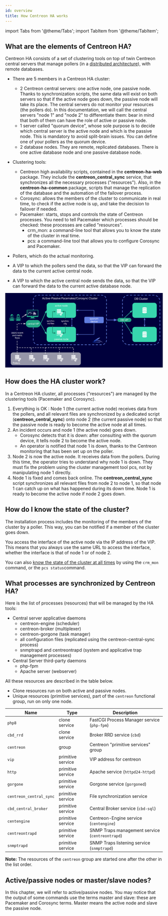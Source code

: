 ```yaml
---
id: overview
title: How Centreon HA works
---
```

import Tabs from '@theme/Tabs';
import TabItem from '@theme/TabItem';

## What are the elements of Centreon HA?

Centreon HA consists of a set of clustering tools on top of twin Centreon central servers that manage pollers (in a [distributed architecture](../../installation/architectures.md#distributed-architecture)), with remote databases.

* There are 5 members in a Centreon HA cluster:

   * 2 Centreon central servers: one active node, one passive node. Thanks to synchronization scripts, the same data will exist on both servers so that if the active node goes down, the passive node will take its place. The central servers do not monitor your resources (the pollers do). In this documentation, we will call the central servers "node 1" and "node 2" to differentiate them: bear in mind that both of them can have the role of active or passive node.
   * 1 server called "quorum device", whose sole purpose is to decide which central server is the active node and which is the passive node. This is mandatory to avoid split-brain issues. You can define one of your pollers as the quorum device.
   * 2 database nodes. They are remote, replicated databases. There is one active database node and one passive database node.

* Clustering tools:
   - Centreon high availability scripts, contained in the **centreon-ha-web** package. They include the **centreon_central_sync** service, that synchronizes all the necessary processes ("resources"). Also, in the **centreon-ha-common** package, scripts that manage the replication of the database and the automation of the failover process.
   - Corosync: allows the members of the cluster to communicate in real time, to check if the active node is up, and take the decision to failover if needed.
   - Pacemaker: starts, stops and controls the state of Centreon processes. You need to tell Pacemaker which processes should be checked: these processes are called "resources".
      - crm_mon: a command-line tool that allows you to know the state of the cluster in real time.
      - pcs: a command-line tool that allows you to configure Corosync and Pacemaker.

* Pollers, which do the actual monitoring.

* A VIP to which the pollers send the data, so that the VIP can forward the data to the current active central node.

* A VIP to which the active central node sends the data, so that the VIP can forward the data to the current active database node.

![image](../../assets/integrations/centreon-ha/centreon-ha.png)

## How does the HA cluster work?

In a Centreon HA cluster, all processes ("resources") are managed by the clustering tools (Pacemaker and Corosync).

1. Everything is OK : Node 1 (the current active node) receives data from the pollers, and all relevant files are synchronized by a dedicated script  (**centreon_central_sync**) onto node 2 (the current passive node) so that the passive node is ready to become the active node at all times.
2. An incident occurs and node 1 (the active node) goes down.
   - Corosync detects that it is down: after consulting with the quorum device, it tells node 2 to become the active node.
   - An operator is notified that node 1 is down, thanks to the Centreon monitoring that has been set up on the poller.
3. Node 2 is now the active node. It receives data from the pollers. During this time, the operator tries to understand why node 1 is down. They must fix the problem using the cluster management tool pcs, not by manipulating node 1 directly.
4. Node 1 is fixed and comes back online. The **centreon_central_sync** script synchronizes all relevant files from node 2 to node 1, so that node 1 can catch up on what has happened during its down time. Node 1 is ready to become the active node if node 2 goes down.

## How do I know the state of the cluster?

The installation process includes the monitoring of the members of the cluster by a poller. This way, you can be notified if a member of the cluster goes down.

You access the interface of the active node via the IP address of the VIP. This means that you always use the same URL to access the interface, whether the interface is that of node 1 or of node 2.

You can also [know the state of the cluster at all times](../../administration/centreon-ha/operating-guide.md#display-the-status-of-the-cluster) by using the `crm_mon` command, or the `pcs status`command.

## What processes are synchronized by Centreon HA?

Here is the list of processes (resources) that will be managed by the HA tools:

* Central server applicative daemons
  * centreon-engine (scheduler)
  * centreon-broker (multiplexer)
  * centreon-gorgone (task manager)
  * all configuration files (replicated using the centreon-central-sync process)
  * snmptrapd and centreontrapd (system and applicative trap management processes)
* Central Server third-party daemons
  * php-fpm
  * Apache server (webserver)

All these resources are described in the table below.

* Clone resources run on both active and passive nodes.
* Unique resources (primitive services), part of the `centreon` functional group, run on only one node.

| Name                    | Type                 | Description                                          |
| ----------------------- | -------------------- | ---------------------------------------------------- |
| `php8`                  | clone service        | FastCGI Process Manager service (`php-fpm`)          |
| `cbd_rrd`               | clone service        | Broker RRD service (`cbd`)                           |
| `centreon`              | group                | Centreon "primitive services" group                  |
| `vip`                   | primitive service    | VIP address for centreon                             |
| `http`                  | primitive service    | Apache service (`httpd24-httpd`)                     |
| `gorgone`               | primitive service    | Gorgone service (`gorgoned`)                         |
| `centreon_central_sync` | primitive service    | File synchronization service                         |
| `cbd_central_broker`    | primitive service    | Central Broker service (`cbd-sql`)                   |
| `centengine`            | primitive service    | Centreon-Engine service (`centengine`)               |
| `centreontrapd`         | primitive service    | SNMP Traps management service (`centreontrapd`)      |
| `snmptrapd`             | primitive service    | SNMP Traps listening service (`snmptrapd`)           |

**Note:** The resources of the `centreon` group are started one after the other in the list order.

## Active/passive nodes or master/slave nodes?

In this chapter, we will refer to active/passive nodes. You may notice that the output of some commands use the terms master and slave: these are Pacemaker and Corosync terms. Master means the active node and slave the passive node.
